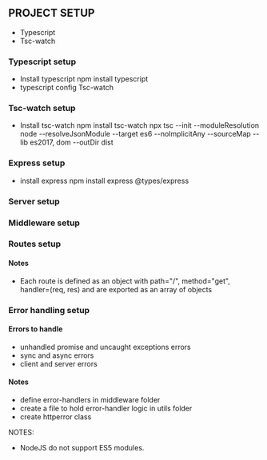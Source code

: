 ## PROJECT SETUP

* Typescript
* Tsc-watch

### Typescript setup
* Install typescript
  npm install typescript
* typescript config
  Tsc-watch

### Tsc-watch setup
* Install tsc-watch
  npm install tsc-watch
  npx tsc --init --moduleResolution node --resolveJsonModule --target es6 --noImplicitAny --sourceMap --lib es2017, dom --outDir dist

### Express setup
* install express
    npm install express @types/express

### Server setup

### Middleware setup

### Routes setup
#### Notes
* Each route is defined as an object with path="/", method="get", handler=(req, res) and are exported as an array of objects

### Error handling setup
#### Errors to handle
* unhandled promise and uncaught exceptions errors
* sync and async errors
* client and server errors
#### Notes
* define error-handlers in middleware folder
* create a file to hold error-handler logic in utils folder
* create httperror class



NOTES:
* NodeJS do not support ES5 modules.